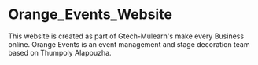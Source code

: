 # Orange_Events_Website
This website is created as part of Gtech-Mulearn's make every Business online.
Orange Events is an event management and stage decoration team based on Thumpoly Alappuzha.